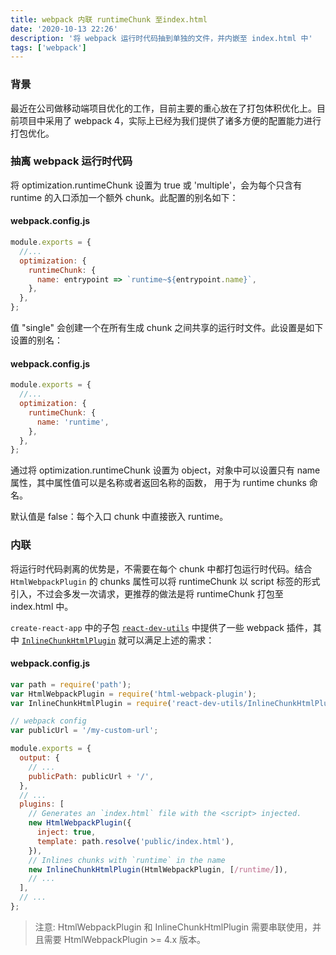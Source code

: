 ```yaml
---
title: webpack 内联 runtimeChunk 至index.html
date: '2020-10-13 22:26'
description: '将 webpack 运行时代码抽到单独的文件，并内嵌至 index.html 中'
tags: ['webpack']
---
```


### 背景

最近在公司做移动端项目优化的工作，目前主要的重心放在了打包体积优化上。目前项目中采用了 webpack 4，实际上已经为我们提供了诸多方便的配置能力进行打包优化。

### 抽离 webpack 运行时代码

将 optimization.runtimeChunk 设置为 true 或 'multiple'，会为每个只含有 runtime 的入口添加一个额外 chunk。此配置的别名如下：

#### webpack.config.js

```javascript
module.exports = {
  //...
  optimization: {
    runtimeChunk: {
      name: entrypoint => `runtime~${entrypoint.name}`,
    },
  },
};
```

值 "single" 会创建一个在所有生成 chunk 之间共享的运行时文件。此设置是如下设置的别名：

#### webpack.config.js

```javascript
module.exports = {
  //...
  optimization: {
    runtimeChunk: {
      name: 'runtime',
    },
  },
};
```

通过将 optimization.runtimeChunk 设置为 object，对象中可以设置只有 name 属性，其中属性值可以是名称或者返回名称的函数， 用于为 runtime chunks 命名。

默认值是 false：每个入口 chunk 中直接嵌入 runtime。

### 内联

将运行时代码剥离的优势是，不需要在每个 chunk 中都打包运行时代码。结合 `HtmlWebpackPlugin` 的 chunks 属性可以将 runtimeChunk 以 script 标签的形式引入，不过会多发一次请求，更推荐的做法是将 runtimeChunk 打包至 index.html 中。

`create-react-app` 中的子包 [`react-dev-utils`](https://github.com/facebook/create-react-app/tree/master/packages/react-dev-utils) 中提供了一些 webpack 插件，其中 [`InlineChunkHtmlPlugin`](https://github.com/facebook/create-react-app/blob/master/packages/react-dev-utils/InlineChunkHtmlPlugin.js) 就可以满足上述的需求：

#### webpack.config.js

```javascript
var path = require('path');
var HtmlWebpackPlugin = require('html-webpack-plugin');
var InlineChunkHtmlPlugin = require('react-dev-utils/InlineChunkHtmlPlugin');

// webpack config
var publicUrl = '/my-custom-url';

module.exports = {
  output: {
    // ...
    publicPath: publicUrl + '/',
  },
  // ...
  plugins: [
    // Generates an `index.html` file with the <script> injected.
    new HtmlWebpackPlugin({
      inject: true,
      template: path.resolve('public/index.html'),
    }),
    // Inlines chunks with `runtime` in the name
    new InlineChunkHtmlPlugin(HtmlWebpackPlugin, [/runtime/]),
    // ...
  ],
  // ...
};
```

> 注意: HtmlWebpackPlugin 和 InlineChunkHtmlPlugin 需要串联使用，并且需要 HtmlWebpackPlugin >= 4.x 版本。
